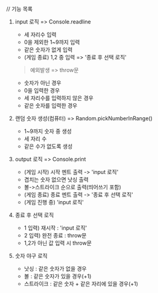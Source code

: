// 기능 목록
1. input 로직 => Console.readline
    - 세 자리수 입력
    - 0을 제외한 1~9까지 입력
    - 같은 숫자가 없게 입력
    - (게임 종료) 1,2 중 입력 => '종료 후 선택 로직'
    
    > 예외발생 => throw문
    - 숫자가 아닌 경우
    - 0을 입력한 경우
    - 세 자리수를 입력하지 않은 경우
    - 같은 숫자를 입력한 경우

2. 랜덤 숫자 생성(컴퓨터) => Random.pickNumberInRange()
    - 1~9까지 숫자 중 생성
    - 세 자리 수
    - 같은 수가 없도록 생성

3. output 로직 => Console.print
    - (게임 시작) 시작 멘트 출력 -> 'input 로직'
    - 겹치는 숫자 없으면 낫싱 출력
    - 볼->스트라이크 순으로 출력(띄어쓰기 포함)
    - (게임 종료) 종료 멘트 출력 -> '종료 후 선택 로직'
    - (게임 진행 중) 'input 로직'

4. 종료 후 선택 로직
    - 1 입력) 재시작 : 'input 로직'
    - 2 입력) 완전 종료 : throw문
    - 1,2가 아닌 값 입력 시 throw문

5. 숫자 야구 로직
    - 낫싱 : 같은 숫자가 없을 경우
    - 볼 : 같은 숫자가 있을 경우(+1)
    - 스트라이크 : 같은 숫자 + 같은 자리에 있을 경우(+1)

    